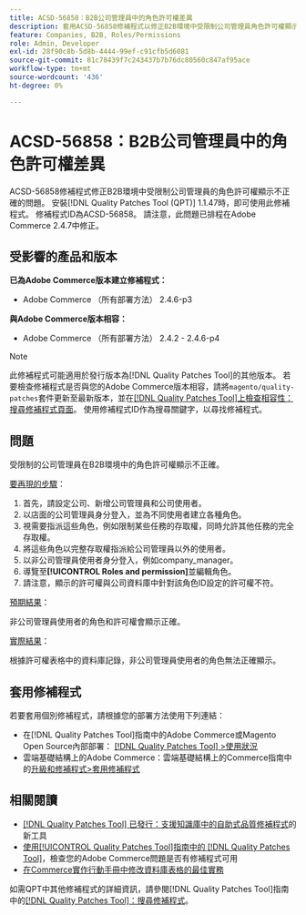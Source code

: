 ```yaml
---
title: ACSD-56858：B2B公司管理員中的角色許可權差異
description: 套用ACSD-56858修補程式以修正B2B環境中受限制公司管理員角色許可權顯示錯誤的Adobe Commerce問題。
feature: Companies, B2B, Roles/Permissions
role: Admin, Developer
exl-id: 28f90c8b-5d8b-4444-99ef-c91cfb5d6081
source-git-commit: 81c78439f7c243437b7b76dc80560c847af95ace
workflow-type: tm+mt
source-wordcount: '436'
ht-degree: 0%

---
```


# ACSD-56858：B2B公司管理員中的角色許可權差異

ACSD-56858修補程式修正B2B環境中受限制公司管理員的角色許可權顯示不正確的問題。 安裝[!DNL Quality Patches Tool (QPT)] 1.1.47時，即可使用此修補程式。 修補程式ID為ACSD-56858。 請注意，此問題已排程在Adobe Commerce 2.4.7中修正。

## 受影響的產品和版本

**已為Adobe Commerce版本建立修補程式：**

* Adobe Commerce （所有部署方法） 2.4.6-p3

**與Adobe Commerce版本相容：**

* Adobe Commerce （所有部署方法） 2.4.2 - 2.4.6-p4

>[!NOTE]
>
>此修補程式可能適用於發行版本為[!DNL Quality Patches Tool]的其他版本。 若要檢查修補程式是否與您的Adobe Commerce版本相容，請將`magento/quality-patches`套件更新至最新版本，並在[[!DNL Quality Patches Tool]上檢查相容性：搜尋修補程式頁面](https://experienceleague.adobe.com/tools/commerce-quality-patches/index.html)。 使用修補程式ID作為搜尋關鍵字，以尋找修補程式。

## 問題

受限制的公司管理員在B2B環境中的角色許可權顯示不正確。

<u>要再現的步驟</u>：

1. 首先，請設定公司、新增公司管理員和公司使用者。
1. 以店面的公司管理員身分登入，並為不同使用者建立各種角色。
1. 視需要指派這些角色，例如限制某些任務的存取權，同時允許其他任務的完全存取權。
1. 將這些角色以完整存取權指派給公司管理員以外的使用者。
1. 以非公司管理員使用者身分登入，例如company_manager。
1. 導覽至&#x200B;**[!UICONTROL Roles and permission]**&#x200B;並編輯角色。
1. 請注意，顯示的許可權與公司資料庫中針對該角色ID設定的許可權不符。

<u>預期結果</u>：

非公司管理員使用者的角色和許可權會顯示正確。

<u>實際結果</u>：

根據許可權表格中的資料庫記錄，非公司管理員使用者的角色無法正確顯示。

## 套用修補程式

若要套用個別修補程式，請根據您的部署方法使用下列連結：

* 在[!DNL Quality Patches Tool]指南中的Adobe Commerce或Magento Open Source內部部署： [[!DNL Quality Patches Tool] >使用狀況](/help/tools/quality-patches-tool/usage.md)
* 雲端基礎結構上的Adobe Commerce：雲端基礎結構上的Commerce指南中的[升級和修補程式>套用修補程式](https://experienceleague.adobe.com/docs/commerce-cloud-service/user-guide/develop/upgrade/apply-patches.html)

## 相關閱讀

* [[!DNL Quality Patches Tool] 已發行：支援知識庫中的自助式品質修補程式](https://experienceleague.adobe.com/en/docs/commerce-knowledge-base/kb/announcements/commerce-announcements/magento-quality-patches-released-new-tool-to-self-serve-quality-patches)的新工具
* [使用[!UICONTROL Quality Patches Tool]指南中的 [!DNL Quality Patches Tool]](/help/tools/quality-patches-tool/patches-available-in-qpt/check-patch-for-magento-issue-with-magento-quality-patches.md)，檢查您的Adobe Commerce問題是否有修補程式可用
* [在Commerce實作行動手冊中修改資料庫表格的最佳實務](https://experienceleague.adobe.com/en/docs/commerce-operations/implementation-playbook/best-practices/development/modifying-core-and-third-party-tables#why-adobe-recommends-avoiding-modifications)

如需QPT中其他修補程式的詳細資訊，請參閱[!DNL Quality Patches Tool]指南中的[[!DNL Quality Patches Tool]：搜尋修補程式](https://experienceleague.adobe.com/tools/commerce-quality-patches/index.html)。
